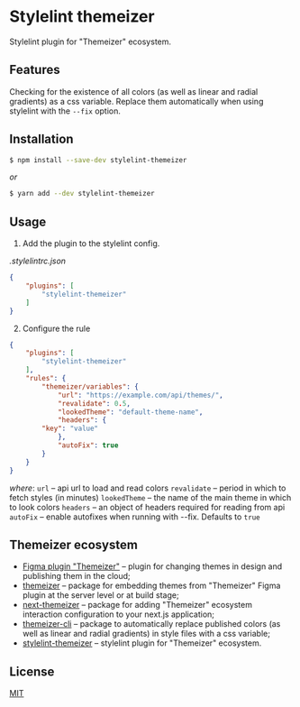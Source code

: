 # Stylelint themeizer
Stylelint plugin for "Themeizer" ecosystem.

## Features
Checking for the existence of all colors (as well as linear and radial gradients) as a css variable.
Replace them automatically when using stylelint with the `--fix` option.

## Installation
```bash
$ npm install --save-dev stylelint-themeizer
```
_or_
```bash
$ yarn add --dev stylelint-themeizer
```

## Usage
1. Add the plugin to the stylelint config.

_.stylelintrc.json_
```json
{
	"plugins": [
		"stylelint-themeizer"
	]
}
```

2. Configure the rule
```json
{
	"plugins": [
		"stylelint-themeizer"
	],
	"rules": {
		"themeizer/variables": {
			"url": "https://example.com/api/themes/",
			"revalidate": 0.5,
			"lookedTheme": "default-theme-name",
			"headers": {
        "key": "value"
			},
			"autoFix": true
		}
	}
}
```
_where_:
`url` – api url to load and read colors
`revalidate` – period in which to fetch styles (in minutes)
`lookedTheme` – the name of the main theme in which to look colors
`headers` – an object of headers required for reading from api
`autoFix` – enable autofixes when running with --fix. Defaults to `true`

## Themeizer ecosystem
* [Figma plugin "Themeizer"](https://www.figma.com/community/plugin/1065764293242137356/Themeizer) – plugin for changing themes in design and publishing them in the cloud;
* [themeizer](https://www.npmjs.com/package/themeizer) – package for embedding themes from "Themeizer" Figma plugin at the server level or at build stage;
* [next-themeizer](https://www.npmjs.com/package/next-themeizer) – package for adding "Themeizer" ecosystem interaction configuration to your next.js application;
* [themeizer-cli](https://www.npmjs.com/package/themeizer-cli) – package to automatically replace published colors (as well as linear and radial gradients) in style files with a css variable;
* [stylelint-themeizer](https://www.npmjs.com/package/stylelint-themeizer) – stylelint plugin for "Themeizer" ecosystem.

## License

[MIT](https://github.com/vordgi/stylelint-themeizer/blob/main/LICENSE)
